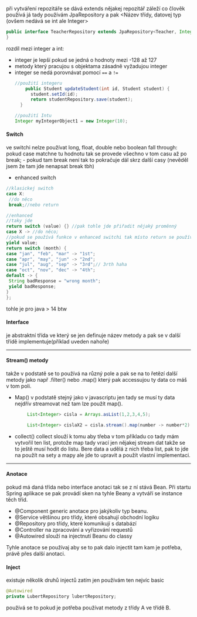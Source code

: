 při vytváření repozitáře se dává extends nějakej repozitář záleží co člověk používá já tady používám JpaRepository a pak <Název třídy, datovej typ (ovšem nedává se int ale Integer>
```java
public interface TeacherRepository extends JpaRepository<Teacher, Integer> {
}
```

rozdíl mezi integer a int:
- integer je lepší pokud se jedná o hodnoty mezi -128 až 127
- metody který pracujou s objektama zásadně vyžadujou integer
- integer se nedá porovnávat pomocí `==` a `!=`
  ```java
  //použití integeru
      public Student updateStudent(int id, Student student) {
        student.setId(id);
        return studentRepository.save(student);
    }

  //použití Intu	
  Integer myIntegerObject1 = new Integer(10);
  ```
#### Switch
ve switchi nelze používat long, float, double nebo boolean
fall through:
  pokud case matchne tu hodnotu tak se provede všechno v tom casu až po break; - pokud tam break není tak to pokračuje dál skrz další casy (nevěděl jsem že tam jde nenapsat break tbh)
- enhanced switch
```java
//klasickej switch
case X:
 //do něco
 break;//nebo return

//enhanced
//taky jde
return switch (value) {} //pak tohle jde přiřadit nějaký proměnný
case X -> //do něco;
//pokud se používá funkce v enhanced switchi tak místo return se používá
yield value;
return switch (month) {
case "jan", "feb", "mar" -> "1st";
case "apr", "may", "jun" -> "2nd";
case "jul", "aug", "sep" -> "3rd";// 3rth haha
case "oct", "nov", "dec" -> "4th";
default -> {
 String badResponse = "wrong month";
 yield badResponse;
}
};
```
tohle je pro java > 14 btw

#### Interface
je abstraktní třída ve který se jen definuje název metody a pak se v další třídě implementuje(příklad uveden nahoře)

----
#### Stream() metody
takže v podstatě se to používá na různý pole a pak se na to řetězí další metody jako např .filter() nebo .map() který pak accessujou ty data co máš v tom poli.

- Map()
v podstatě stejný jako v javascriptu jen tady se musí ty data nejdřív streamovat než tam lze použít map().
```java
		List<Integer> cisla = Arrays.asList(1,2,3,4,5);

		List<Integer> cislaX2 = cisla.stream().map(number -> number*2).collect(Collectors.toList());
```
- collect()
collect slouží k tomu aby třeba v tom příkladu co tady mám vytvořil ten list, protože map tady vrací jen nějakej stream dat takže se to ještě musí hodit do listu.
Bere data a udělá z nich třeba list, pak to jde na použít na sety a mapy ale jde to upravit a použít vlastní implementaci.

----
#### Anotace
pokud má daná třída nebo interface anotaci tak se z ní stává Bean. Při startu Spring aplikace se pak provádí sken na tyhle Beany a vytváří se instance těch tříd.

- @Component
generic anotace pro jakýkoliv typ beanu.
- @Service
většinou pro třídy, které obsahují obchodní logiku
- @Repository
pro třídy, které komunikují s databází
- @Controller
na zpracování a vyřizování requestů
- @Autowired
slouží na injectnutí Beanu do classy

Tyhle anotace se používaj aby se to pak dalo injectit tam kam je potřeba, právě přes další anotaci.
#### Inject
existuje několik druhů injectů
zatím jen používám ten nejvíc basic
```java
@Autowired
private LubertRepository lubertRepository; 
```
používá se to pokud je potřeba používat metody z třídy A ve třídě B.

